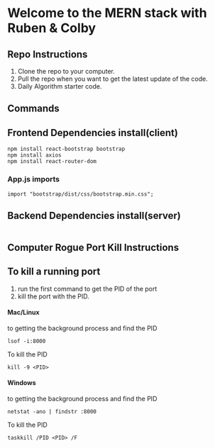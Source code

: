 # Welcome to the MERN stack with Ruben & Colby

## Repo Instructions
1. Clone the repo to your computer.
2. Pull the repo when you want to get the latest update of the code.
3. Daily Algorithm starter code.


## Commands
## Frontend Dependencies install(client)
```
npm install react-bootstrap bootstrap
npm install axios
npm install react-router-dom
```
### App.js imports
```
import "bootstrap/dist/css/bootstrap.min.css";
```

## Backend Dependencies install(server)
```

```

## Computer Rogue Port Kill Instructions

## To kill a running port
1. run the first command to get the PID of the port
2. kill the port with the PID. 

#### Mac/Linux
 to getting the background process and find the PID
```
lsof -i:8000 
```

To kill the PID
```
kill -9 <PID>
```

#### Windows
 to getting the background process and find the PID
```
netstat -ano | findstr :8000
```
To kill the PID
```
taskkill /PID <PID> /F
```
